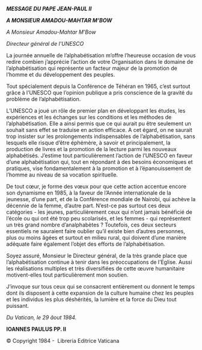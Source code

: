 ***MESSAGE DU PAPE JEAN-PAUL II***

***A MONSIEUR AMADOU-MAHTAR M'BOW***

*A Monsieur Amadou-Mahtar M’Bow*

*Directeur général de l’UNESCO*

La journée annuelle de l’alphabétisation m’offre l’heureuse occasion de vous redire combien j’apprécie l’action de votre Organisation dans le domaine de l’alphabétisation qui représente un facteur majeur de la promotion de l’homme et du développement des peuples.

Tout spécialement depuis la Conférence de Téhéran en 1965, c’est surtout grâce à l’UNESCO que l’opinion publique a pris conscience de la gravité du problème de l’alphabétisation.

L’UNESCO a joué un rôle de premier plan en développant les études, les expériences et les échanges sur les conditions et les méthodes de l’alphabétisation. Elle a ainsi permis que ce qui aurait pu être seulement un souhait sans effet se traduise en action efficace. A cet égard, on ne saurait trop insister sur les prolongements indispensables de l’alphabétisation, sans lesquels elle risque d’être éphémère, à savoir et principalement, la production de livres et la promotion de la lecture parmi les nouveaux alphabétisés. J’estime tout particulièrement l’action de l’UNESCO en faveur d’une alphabétisation qui, tout en répondant à des besoins économiques et pratiques, vise fondamentalement à la promotion et à l’épanouissement de l’homme au niveau de sa vocation spirituelle.

De tout cœur, je forme des vœux pour que cette action accentue encore son dynamisme en 1985, à la faveur de l’Année internationale de la jeunesse, d’une part, et de la Conférence mondiale de Nairobi, qui achève la décennie de la femme, d’autre part. N’est-ce pas surtout ces deux catégories - les jeunes, particulièrement ceux qui n’ont jamais bénéficié de l’école ou qui ont été trop peu scolarisés, et les femmes - qui représentent un très grand nombre d’analphabètes ? Toutefois, ces deux secteurs essentiels ne sauraient faire oublier qu’il existe bien d’autres personnes, plus ou moins âgées et surtout en milieu rural, qui doivent d’une manière adéquate faire également l’objet des efforts de l’alphabétisation.

Soyez assuré, Monsieur le Directeur général, de la très grande place que l’alphabétisation continue à tenir dans les préoccupations de l’Eglise. Aussi les réalisations multiples et très diversifiées de cette œuvre humanitaire motivent-elles tout particulièrement mon soutien.

J’invoque sur tous ceux qui se consacrent entièrement ou donnent le temps dont ils disposent à cette expansion de la culture humaine chez les peuples et les individus les plus déshérités, la lumière et la force du Dieu tout puissant.

*Du Vatican, le 29 âout 1984.*

**IOANNES PAULUS PP. II**

© Copyright 1984 -  Libreria Editrice Vaticana